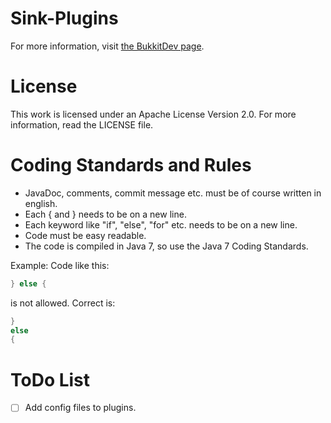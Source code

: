 Sink-Plugins
==============
For more information, visit <a href="http://dev.bukkit.org/bukkit-plugins/sink-plugins">the BukkitDev page</a>.

License
==============
This work is licensed under an Apache License Version 2.0. For more information, read the LICENSE file.


Coding Standards and Rules
==============
* JavaDoc, comments, commit message etc. must be of course written in english.
* Each { and } needs to be on a new line.
* Each keyword like "if", "else", "for" etc. needs to be on a new line.
* Code must be easy readable.
* The code is compiled in Java 7, so use the Java 7 Coding Standards.

Example:
Code like this:
```Java
} else {
```
is not allowed.
Correct is:
```Java
}
else
{
```

ToDo List
==============
- [ ] Add config files to plugins.
